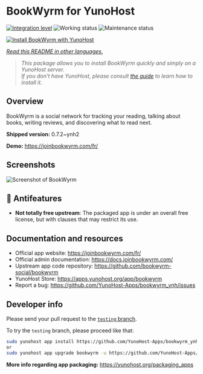 <!--
N.B.: This README was automatically generated by <https://github.com/YunoHost/apps/tree/master/tools/readme_generator>
It shall NOT be edited by hand.
-->

# BookWyrm for YunoHost

[![Integration level](https://dash.yunohost.org/integration/bookwyrm.svg)](https://ci-apps.yunohost.org/ci/apps/bookwyrm/) ![Working status](https://ci-apps.yunohost.org/ci/badges/bookwyrm.status.svg) ![Maintenance status](https://ci-apps.yunohost.org/ci/badges/bookwyrm.maintain.svg)

[![Install BookWyrm with YunoHost](https://install-app.yunohost.org/install-with-yunohost.svg)](https://install-app.yunohost.org/?app=bookwyrm)

*[Read this README in other languages.](./ALL_README.md)*

> *This package allows you to install BookWyrm quickly and simply on a YunoHost server.*  
> *If you don't have YunoHost, please consult [the guide](https://yunohost.org/install) to learn how to install it.*

## Overview

BookWyrm is a social network for tracking your reading, talking about books, writing reviews, and discovering what to read next.


**Shipped version:** 0.7.2~ynh2

**Demo:** <https://joinbookwyrm.com/fr/>

## Screenshots

![Screenshot of BookWyrm](./doc/screenshots/screenshot-bookwyrm.jpg)

## :red_circle: Antifeatures

- **Not totally free upstream**: The packaged app is under an overall free license, but with clauses that may restrict its use.

## Documentation and resources

- Official app website: <https://joinbookwyrm.com/fr/>
- Official admin documentation: <https://docs.joinbookwyrm.com/>
- Upstream app code repository: <https://github.com/bookwyrm-social/bookwyrm>
- YunoHost Store: <https://apps.yunohost.org/app/bookwyrm>
- Report a bug: <https://github.com/YunoHost-Apps/bookwyrm_ynh/issues>

## Developer info

Please send your pull request to the [`testing` branch](https://github.com/YunoHost-Apps/bookwyrm_ynh/tree/testing).

To try the `testing` branch, please proceed like that:

```bash
sudo yunohost app install https://github.com/YunoHost-Apps/bookwyrm_ynh/tree/testing --debug
or
sudo yunohost app upgrade bookwyrm -u https://github.com/YunoHost-Apps/bookwyrm_ynh/tree/testing --debug
```

**More info regarding app packaging:** <https://yunohost.org/packaging_apps>
